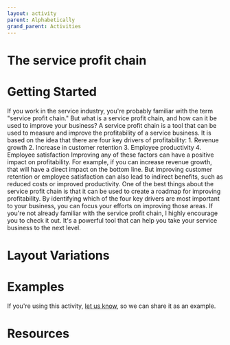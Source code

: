 ```yaml
---
layout: activity
parent: Alphabetically
grand_parent: Activities
---
```


# The service profit chain

# Getting Started

If you work in the service industry, you're probably familiar with the term "service profit chain." But what is a service profit chain, and how can it be used to improve your business? A service profit chain is a tool that can be used to measure and improve the profitability of a service business. It is based on the idea that there are four key drivers of profitability: 1. Revenue growth 2. Increase in customer retention 3. Employee productivity 4. Employee satisfaction Improving any of these factors can have a positive impact on profitability. For example, if you can increase revenue growth, that will have a direct impact on the bottom line. But improving customer retention or employee satisfaction can also lead to indirect benefits, such as reduced costs or improved productivity. One of the best things about the service profit chain is that it can be used to create a roadmap for improving profitability. By identifying which of the four key drivers are most important to your business, you can focus your efforts on improving those areas. If you're not already familiar with the service profit chain, I highly encourage you to check it out. It's a powerful tool that can help you take your service business to the next level.

# Layout Variations
# Examples
If you're using this activity, [let us know](https://github.com/Standards-and-Practices/structured-rapid-development/issues/new?assignees=&labels=documentation&template=example-submission.md&title=Example+of+%5Byour+pattern+here%5D), so we can share it as an example.
# Resources